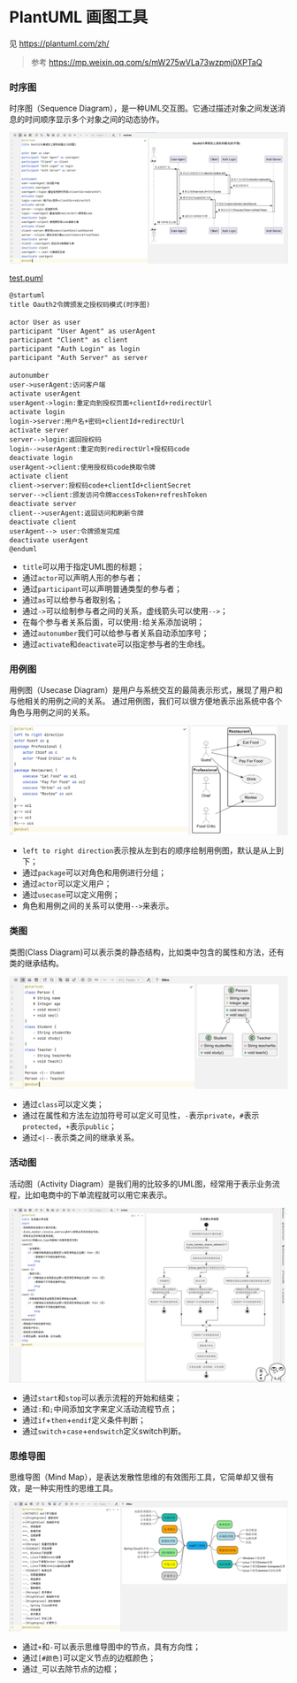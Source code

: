 # PlantUML 画图工具

见 https://plantuml.com/zh/

> 参考 https://mp.weixin.qq.com/s/mW275wVLa73wzpmj0XPTaQ

### 时序图

时序图（Sequence Diagram），是一种UML交互图。它通过描述对象之间发送消息的时间顺序显示多个对象之间的动态协作。

![](./images/30-PlantUML画图工具-1704694983859.png)

[test.puml](test.puml)

```
@startuml
title Oauth2令牌颁发之授权码模式(时序图)

actor User as user
participant "User Agent" as userAgent
participant "Client" as client
participant "Auth Login" as login
participant "Auth Server" as server

autonumber
user->userAgent:访问客户端
activate userAgent
userAgent->login:重定向到授权页面+clientId+redirectUrl
activate login
login->server:用户名+密码+clientId+redirectUrl
activate server
server-->login:返回授权码
login-->userAgent:重定向到redirectUrl+授权码code
deactivate login
userAgent->client:使用授权码code换取令牌
activate client
client->server:授权码code+clientId+clientSecret
server-->client:颁发访问令牌accessToken+refreshToken
deactivate server
client-->userAgent:返回访问和刷新令牌
deactivate client
userAgent--> user:令牌颁发完成
deactivate userAgent
@enduml
```

- `title`可以用于指定UML图的标题；
- 通过`actor`可以声明人形的参与者；
- 通过`participant`可以声明普通类型的参与者；
- 通过`as`可以给参与者取别名；
- 通过`->`可以绘制参与者之间的关系，虚线箭头可以使用`-->`；
- 在每个参与者关系后面，可以使用`:`给关系添加说明；
- 通过`autonumber`我们可以给参与者关系自动添加序号；
- 通过`activate`和`deactivate`可以指定参与者的生命线。

### 用例图

用例图（Usecase Diagram）是用户与系统交互的最简表示形式，展现了用户和与他相关的用例之间的关系。
通过用例图，我们可以很方便地表示出系统中各个角色与用例之间的关系。

![](./images/30-PlantUML画图工具-1704695416937.png)

- `left to right direction`表示按从左到右的顺序绘制用例图，默认是从上到下；
- 通过`package`可以对角色和用例进行分组；
- 通过`actor`可以定义用户；
- 通过`usecase`可以定义用例；
- 角色和用例之间的关系可以使用`-->`来表示。

### 类图

类图(Class Diagram)可以表示类的静态结构，比如类中包含的属性和方法，还有类的继承结构。

![](./images/30-PlantUML画图工具-1704695563397.png)

- 通过`class`可以定义类；
- 通过在属性和方法左边加符号可以定义可见性，`-`表示`private`，`#`表示`protected`，`+`表示`public`；
- 通过`<|--`表示类之间的继承关系。

### 活动图

活动图（Activity Diagram）是我们用的比较多的UML图，经常用于表示业务流程，比如电商中的下单流程就可以用它来表示。

![](./images/30-PlantUML画图工具-1704695675066.png)

- 通过`start`和`stop`可以表示流程的开始和结束；
- 通过`:`和`;`中间添加文字来定义活动流程节点；
- 通过`if`+`then`+`endif`定义条件判断；
- 通过`switch`+`case`+`endswitch`定义switch判断。

### 思维导图

思维导图（Mind Map），是表达发散性思维的有效图形工具，它简单却又很有效，是一种实用性的思维工具。

![](./images/30-PlantUML画图工具-1704695729931.png)

- 通过`+`和`-`可以表示思维导图中的节点，具有方向性；
- 通过`[#颜色]`可以定义节点的边框颜色；
- 通过`_`可以去除节点的边框；

